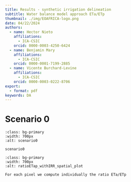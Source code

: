 ```yaml
---
title: Results - synthetic irrigation delineation
subtitle: Water balance model approach ETa/ETp
thumbnail: ./img/EOAFRICA-logo.png
date: 04/22/2024
authors:
  - name: Hector Nieto
    affiliations:
      - ICA-CSIC
    orcid: 0000-0003-4250-6424
  - name: Benjamin Mary
    affiliations:
      - ICA-CSIC
    orcid: 0000-0001-7199-2885
  - name: Vicente Burchard-Levine
    affiliations:
      - ICA-CSIC
    orcid: 0000-0003-0222-8706
export: 
  - format: pdf
keywords: DA
---
```


# Scenario 0

```{figure} ../figures/scenario0/plot_1d_evol_irrArea.png
:class: bg-primary
:width: 700px
:alt: scenario0

scenario0
```

```{figure} ../figures/scenario0/ratioETap_withIRR_spatial_plot.png
:class: bg-primary
:width: 700px
:alt: ratioETap_withIRR_spatial_plot

For each pixel we compute individually the ratio ETa/ETp
```













